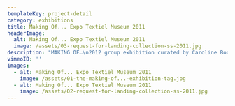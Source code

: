 ```yaml
---
templateKey: project-detail
category: exhibitions
title: Making Of... Expo Textiel Museum 2011
headerImage:
  alt: Making Of... Expo Textiel Museum 2011
  image: /assets/03-request-for-landing-collection-ss-2011.jpg
description: "MAKING OF…\n2012 group exhibition curated by Caroline Boot at Textiel\_Museum Tilburg.\n"
vimeoID: ''
images:
  - alt: Making Of... Expo Textiel Museum 2011
    image: /assets/01-the-making-of...-exhibition-tag.jpg
  - alt: Making Of... Expo Textiel Museum 2011
    image: /assets/02-request-for-landing-collection-ss-2011.jpg
---
```

